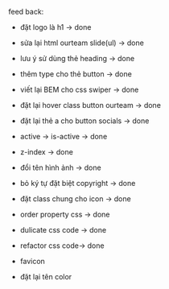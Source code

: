 feed back:
- đặt logo là h1 -> done
- sửa lại html ourteam slide(ul) -> done
- lưu ý sử dùng thẻ heading -> done
- thêm type cho thẻ button -> done
- viết lại BEM cho css swiper -> done
- đặt lại hover class button ourteam -> done
- đặt lại thẻ a cho button socials -> done
- active -> is-active -> done
- z-index -> done
- đổi tên hình ảnh -> done
- bỏ ký tự đặt biệt copyright -> done
- đặt class chung cho icon -> done
- order property css -> done

- dulicate css code -> done
- refactor css code-> done


- favicon
- đặt lại tên color
